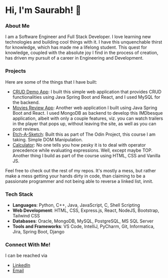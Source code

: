 # Hi, I'm Saurabh! 👋

### About Me
I am a Software Engineer and Full Stack Developer. I love learning new technologies and building cool things with it. I have this unquenchable thirst for knowledge, which has made me a lifelong student. This quest for knowledge, coupled with the absolute joy I find in the process of creation, has driven my pursuit of a career in Engineering and Development. 

### Projects
Here are some of the things that I have built:
- [CRUD Demo App](https://www.github.com/saurxbh/crud-demo): I built this simple web application that provides CRUD functionalities using Java Spring Boot and React, and I used MySQL for the backend.
- [Movies Review App](https://www.github.com/saurxbh/movies-review): Another web application I built using Java Spring Boot and React. I used MongoDB as backend to develop this IMDbesque application, albeit with only a couple features, viz. you can watch trailers in the player that pops up, without leaving the site, as well as you can post reviews.
- [Etch-A-Sketch](https://www.github.com/saurxbh/etch-a-sketch): Built this as part of The Odin Project, this course I am taking. Simple DOM Manipulation.
- [Calculator](https://www.github.com/saurxbh/calculator): No one tells you how pesky it is to deal with operator precedence while evaluating expressions. Well, except maybe TOP. Another thing I build as part of the course using HTML, CSS and Vanilla JS.

Feel free to check out the rest of my repos. It's mostly a mess, but rather make a mess getting your hands dirty in code, than claiming to be a passionate programmer and not being able to reverse a linked list, innit.

### Tech Stack  
- **Languages**: Python, C++, Java, JavaScript, C, Shell Scripting
- **Web Development**: HTML, CSS, Express.js, React, NodeJS, Bootstrap, Tailwind CSS
- **Databases**: Oracle, MongoDB, MySQL, PostgreSQL, MS SQL Server
- **Tools and Frameworks**: VS Code, IntelliJ, PyCharm, Git, Informatica, Jira, Spring Boot, Django

### Connect With Me!
I can be reached via
- [LinkedIn](https://www.linkedin.com/in/saurxbh)  
- [Email](mailto:kalelkarsaurabh@gmail.com)

